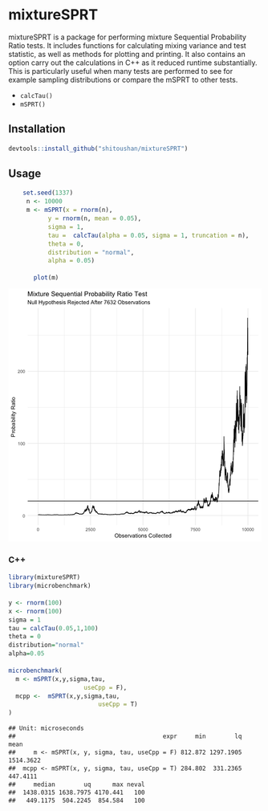 # mixtureSPRT

mixtureSPRT is a package for performing mixture Sequential Probability Ratio tests. It includes functions for calculating mixing variance and test statistic, as well as methods for plotting and printing. It also contains an option carry out the calculations in C++ as it reduced runtime substantially. This is particularly useful when many tests are performed to see for example sampling distributions or compare the mSPRT to other tests. 

- `calcTau()`
- `mSPRT()`




## Installation


```r
devtools::install_github("shitoushan/mixtureSPRT")
```

## Usage


```r
    set.seed(1337)
     n <- 10000
     m <- mSPRT(x = rnorm(n),
           y = rnorm(n, mean = 0.05),
           sigma = 1,
           tau =  calcTau(alpha = 0.05, sigma = 1, truncation = n),
           theta = 0,
           distribution = "normal",
           alpha = 0.05)

       plot(m)
```

![plot of chunk unnamed-chunk-3](figure/unnamed-chunk-3-1.png)



### C++


```r
library(mixtureSPRT)
library(microbenchmark)

y <- rnorm(100)
x <- rnorm(100)
sigma = 1
tau = calcTau(0.05,1,100)
theta = 0
distribution="normal"
alpha=0.05

microbenchmark(
  m <- mSPRT(x,y,sigma,tau,
                     useCpp = F),
  mcpp <-  mSPRT(x,y,sigma,tau,
                         useCpp = T)
)
```

```
## Unit: microseconds
##                                         expr     min        lq      mean
##     m <- mSPRT(x, y, sigma, tau, useCpp = F) 812.872 1297.1905 1514.3622
##  mcpp <- mSPRT(x, y, sigma, tau, useCpp = T) 284.802  331.2365  447.4111
##     median        uq      max neval
##  1438.0315 1638.7975 4170.441   100
##   449.1175  504.2245  854.584   100
```
